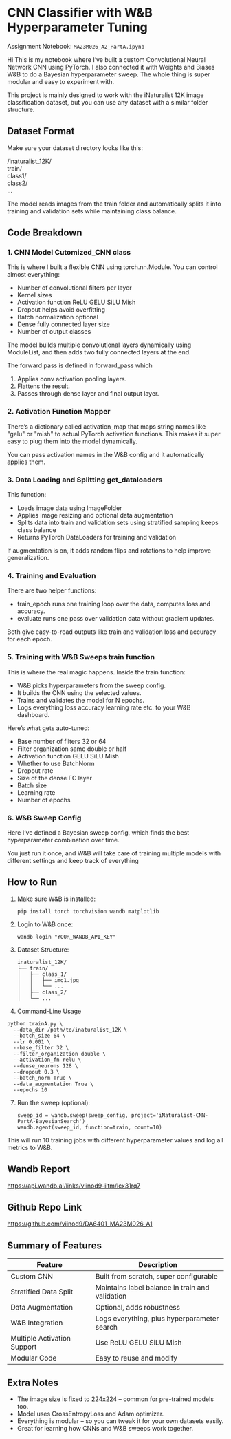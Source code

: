 # CNN Classifier with W&B Hyperparameter Tuning  
Assignment Notebook: `MA23M026_A2_PartA.ipynb`

Hi This is my notebook where I’ve built a custom Convolutional Neural Network CNN using PyTorch. I also connected it with Weights and Biases W&B to do a Bayesian hyperparameter sweep. The whole thing is super modular and easy to experiment with.

This project is mainly designed to work with the iNaturalist 12K image classification dataset, but you can use any dataset with a similar folder structure.

## Dataset Format

Make sure your dataset directory looks like this:

/inaturalist_12K/  
train/  
class1/  
class2/  
...

The model reads images from the train folder and automatically splits it into training and validation sets while maintaining class balance.

## Code Breakdown

### 1. CNN Model Cutomized_CNN class
This is where I built a flexible CNN using torch.nn.Module. You can control almost everything:

- Number of convolutional filters per layer
- Kernel sizes
- Activation function ReLU GELU SiLU Mish
- Dropout helps avoid overfitting
- Batch normalization optional
- Dense fully connected layer size
- Number of output classes

The model builds multiple convolutional layers dynamically using ModuleList, and then adds two fully connected layers at the end.

The forward pass is defined in forward_pass which  
1. Applies conv activation pooling layers.  
2. Flattens the result.  
3. Passes through dense layer and final output layer.

### 2. Activation Function Mapper
There’s a dictionary called activation_map that maps string names like "gelu" or "mish" to actual PyTorch activation functions. This makes it super easy to plug them into the model dynamically.

You can pass activation names in the W&B config and it automatically applies them.

### 3. Data Loading and Splitting get_dataloaders
This function:

- Loads image data using ImageFolder
- Applies image resizing and optional data augmentation
- Splits data into train and validation sets using stratified sampling keeps class balance
- Returns PyTorch DataLoaders for training and validation

If augmentation is on, it adds random flips and rotations to help improve generalization.

### 4. Training and Evaluation
There are two helper functions:

- train_epoch runs one training loop over the data, computes loss and accuracy.
- evaluate runs one pass over validation data without gradient updates.

Both give easy-to-read outputs like train and validation loss and accuracy for each epoch.

### 5. Training with W&B Sweeps train function
This is where the real magic happens. Inside the train function:

- W&B picks hyperparameters from the sweep config.
- It builds the CNN using the selected values.
- Trains and validates the model for N epochs.
- Logs everything loss accuracy learning rate etc. to your W&B dashboard.

Here’s what gets auto-tuned:

- Base number of filters 32 or 64
- Filter organization same double or half
- Activation function GELU SiLU Mish
- Whether to use BatchNorm
- Dropout rate
- Size of the dense FC layer
- Batch size
- Learning rate
- Number of epochs

### 6. W&B Sweep Config
Here I’ve defined a Bayesian sweep config, which finds the best hyperparameter combination over time.

You just run it once, and W&B will take care of training multiple models with different settings and keep track of everything

## How to Run

1. Make sure W&B is installed:
   
   ```
   pip install torch torchvision wandb matplotlib

   ```

2. Login to W&B once:
   
   ```
   wandb login "YOUR_WANDB_API_KEY"

   ```

3. Dataset Structure:

   ```
   inaturalist_12K/
   ├── train/
   │   ├── class_1/
   │   │   ├── img1.jpg
   │   │   └── ...
   │   ├── class_2/
   │   └── ...

   ```

4. Command-Line Usage

```
python trainA.py \
  --data_dir /path/to/inaturalist_12K \
  --batch_size 64 \
  --lr 0.001 \
  --base_filter 32 \
  --filter_organization double \
  --activation_fn relu \
  --dense_neurons 128 \
  --dropout 0.3 \
  --batch_norm True \
  --data_augmentation True \
  --epochs 10
```

7. Run the sweep (optional):

   ```
   sweep_id = wandb.sweep(sweep_config, project='iNaturalist-CNN-PartA-BayesianSearch')  
   wandb.agent(sweep_id, function=train, count=10)
   ```

This will run 10 training jobs with different hyperparameter values and log all metrics to W&B.


## Wandb Report
https://api.wandb.ai/links/viinod9-iitm/lcx31rq7

## Github Repo Link
https://github.com/viinod9/DA6401_MA23M026_A1


## Summary of Features

Feature | Description  
--------|-------------  
Custom CNN | Built from scratch, super configurable  
Stratified Data Split | Maintains label balance in train and validation  
Data Augmentation | Optional, adds robustness  
W&B Integration | Logs everything, plus hyperparameter search  
Multiple Activation Support | Use ReLU GELU SiLU Mish  
Modular Code | Easy to reuse and modify

## Extra Notes

- The image size is fixed to 224x224 – common for pre-trained models too.
- Model uses CrossEntropyLoss and Adam optimizer.
- Everything is modular – so you can tweak it for your own datasets easily.
- Great for learning how CNNs and W&B sweeps work together.

